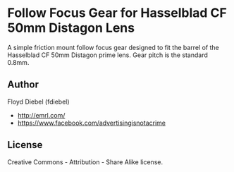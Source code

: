 Follow Focus Gear for Hasselblad CF 50mm Distagon Lens
=============

A simple friction mount follow focus gear designed to fit the barrel of the Hasselblad CF 50mm Distagon prime lens. Gear pitch is the standard 0.8mm.

Author
--------
Floyd Diebel (fdiebel)
* <http://emrl.com/>
* <https://www.facebook.com/advertisingisnotacrime> 

License
--------
Creative Commons - Attribution - Share Alike license.  
